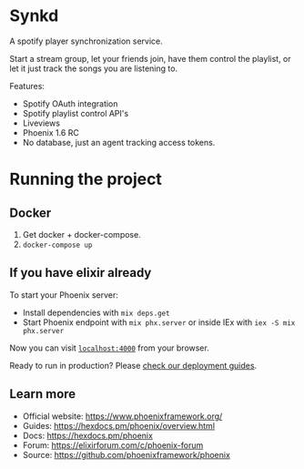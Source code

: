# Synkd

A spotify player synchronization service. 

Start a stream group, let your friends join, have them control the playlist, or let it just track the songs you are listening to.

Features: 
- Spotify OAuth integration
- Spotify playlist control API's
- Liveviews
- Phoenix 1.6 RC
- No database, just an agent tracking access tokens.

# Running the project

## Docker

1. Get docker + docker-compose.
2. `docker-compose up`


## If you have elixir already

To start your Phoenix server:

  * Install dependencies with `mix deps.get`
  * Start Phoenix endpoint with `mix phx.server` or inside IEx with `iex -S mix phx.server`

Now you can visit [`localhost:4000`](http://localhost:4000) from your browser.

Ready to run in production? Please [check our deployment guides](https://hexdocs.pm/phoenix/deployment.html).

## Learn more

  * Official website: https://www.phoenixframework.org/
  * Guides: https://hexdocs.pm/phoenix/overview.html
  * Docs: https://hexdocs.pm/phoenix
  * Forum: https://elixirforum.com/c/phoenix-forum
  * Source: https://github.com/phoenixframework/phoenix
